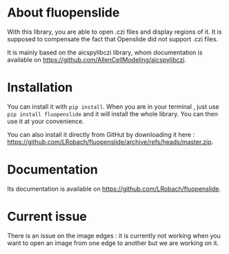 # About fluopenslide

With this library, you are able to open .czi files and display regions of it. It is supposed to compensate the fact that Openslide did not support .czi files.


It is mainly based on the aicspylibczi library, whom documentation is available on <https://github.com/AllenCellModeling/aicspylibczi>.

# Installation

You can install it with `pip install`. When you are in your terminal , just use `pip install fluopenslide` and it will install the whole library. You can then use it at your convenience.

You can also install it directly from GitHut by downloading it here : <https://github.com/LRobach/fluopenslide/archive/refs/heads/master.zip>.

# Documentation

Its documentation is available on <https://github.com/LRobach/fluopenslide>.

# Current issue

There is an issue on the image edges : it is currently not working when you want to open an image from one edge to another but we are working on it.
